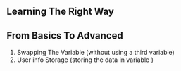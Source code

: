 ## Learning The Right Way

## From Basics To Advanced

1. Swapping The Variable (without using a third variable)
2. User info Storage (storing the data in variable )

